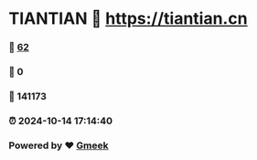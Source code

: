 # TIANTIAN :link: https://tiantian.cn 
### :page_facing_up: [62](https://tiantian.cn/tag.html) 
### :speech_balloon: 0 
### :hibiscus: 141173 
### :alarm_clock: 2024-10-14 17:14:40 
### Powered by :heart: [Gmeek](https://github.com/Meekdai/Gmeek)
